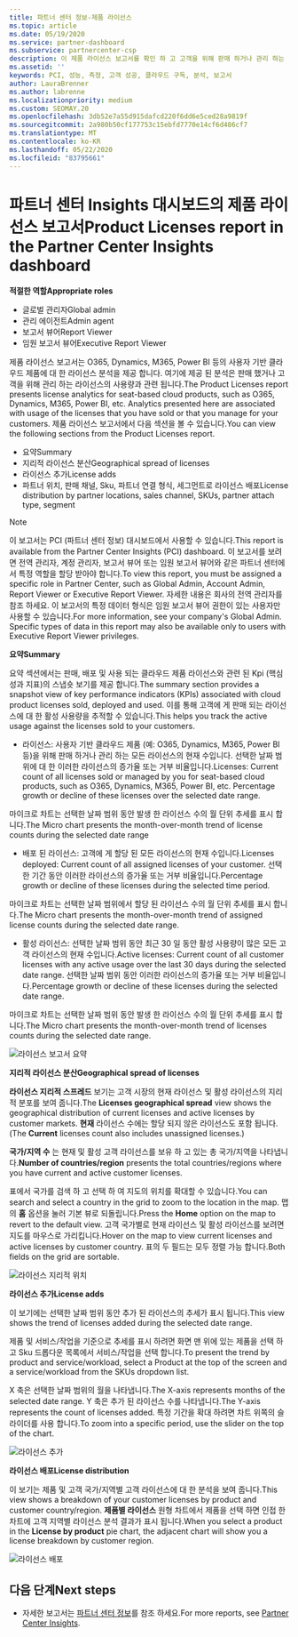 ```yaml
---
title: 파트너 센터 정보-제품 라이선스
ms.topic: article
ms.date: 05/19/2020
ms.service: partner-dashboard
ms.subservice: partnercenter-csp
description: 이 제품 라이선스 보고서를 확인 하 고 고객을 위해 판매 하거나 관리 하는 사용이 허가 된 (또는 사용자 기반) 클라우드 제품을 사용 하 여 개선 하는 방법에 대해 알아보세요.
ms.assetid: ''
keywords: PCI, 성능, 측정, 고객 성공, 클라우드 구독, 분석, 보고서
author: LauraBrenner
ms.author: labrenne
ms.localizationpriority: medium
ms.custom: SEOMAY.20
ms.openlocfilehash: 3db52e7a55d915dafcd220f6dd6e5ced28a9819f
ms.sourcegitcommit: 2a980b50cf177753c15ebfd7770e14cf6d486cf7
ms.translationtype: MT
ms.contentlocale: ko-KR
ms.lasthandoff: 05/22/2020
ms.locfileid: "83795661"
---
```

# <a name="product-licenses-report-in-the-partner-center-insights-dashboard"></a><span data-ttu-id="85723-104">파트너 센터 Insights 대시보드의 제품 라이선스 보고서</span><span class="sxs-lookup"><span data-stu-id="85723-104">Product Licenses report in the Partner Center Insights dashboard</span></span>

<span data-ttu-id="85723-105">**적절한 역할**</span><span class="sxs-lookup"><span data-stu-id="85723-105">**Appropriate roles**</span></span>
- <span data-ttu-id="85723-106">글로벌 관리자</span><span class="sxs-lookup"><span data-stu-id="85723-106">Global admin</span></span>
- <span data-ttu-id="85723-107">관리 에이전트</span><span class="sxs-lookup"><span data-stu-id="85723-107">Admin agent</span></span>
- <span data-ttu-id="85723-108">보고서 뷰어</span><span class="sxs-lookup"><span data-stu-id="85723-108">Report Viewer</span></span>
- <span data-ttu-id="85723-109">임원 보고서 뷰어</span><span class="sxs-lookup"><span data-stu-id="85723-109">Executive Report Viewer</span></span>

<span data-ttu-id="85723-110">제품 라이선스 보고서는 O365, Dynamics, M365, Power BI 등의 사용자 기반 클라우드 제품에 대 한 라이선스 분석을 제공 합니다. 여기에 제공 된 분석은 판매 했거나 고객을 위해 관리 하는 라이선스의 사용량과 관련 됩니다.</span><span class="sxs-lookup"><span data-stu-id="85723-110">The Product Licenses report presents license analytics for seat-based cloud products, such as O365, Dynamics, M365, Power BI, etc. Analytics presented here are associated with usage of the licenses that you have sold or that you manage for your customers.</span></span> <span data-ttu-id="85723-111">제품 라이선스 보고서에서 다음 섹션을 볼 수 있습니다.</span><span class="sxs-lookup"><span data-stu-id="85723-111">You can view the following sections from the Product Licenses report.</span></span>

- <span data-ttu-id="85723-112">요약</span><span class="sxs-lookup"><span data-stu-id="85723-112">Summary</span></span>
- <span data-ttu-id="85723-113">지리적 라이선스 분산</span><span class="sxs-lookup"><span data-stu-id="85723-113">Geographical spread of licenses</span></span>
- <span data-ttu-id="85723-114">라이선스 추가</span><span class="sxs-lookup"><span data-stu-id="85723-114">License adds</span></span>
- <span data-ttu-id="85723-115">파트너 위치, 판매 채널, Sku, 파트너 연결 형식, 세그먼트로 라이선스 배포</span><span class="sxs-lookup"><span data-stu-id="85723-115">License distribution by partner locations, sales channel, SKUs, partner attach type, segment</span></span>

 > [!NOTE]
 > <span data-ttu-id="85723-116">이 보고서는 PCI (파트너 센터 정보) 대시보드에서 사용할 수 있습니다.</span><span class="sxs-lookup"><span data-stu-id="85723-116">This report is available from the Partner Center Insights (PCI) dashboard.</span></span> <span data-ttu-id="85723-117">이 보고서를 보려면 전역 관리자, 계정 관리자, 보고서 뷰어 또는 임원 보고서 뷰어와 같은 파트너 센터에서 특정 역할을 할당 받아야 합니다.</span><span class="sxs-lookup"><span data-stu-id="85723-117">To view this report, you must be assigned a specific role in Partner Center, such as Global Admin, Account Admin, Report Viewer or Executive Report Viewer.</span></span> <span data-ttu-id="85723-118">자세한 내용은 회사의 전역 관리자를 참조 하세요. 이 보고서의 특정 데이터 형식은 임원 보고서 뷰어 권한이 있는 사용자만 사용할 수 있습니다.</span><span class="sxs-lookup"><span data-stu-id="85723-118">For more information, see your company's Global Admin. Specific types of data in this report may also be available only to users with Executive Report Viewer privileges.</span></span>

<span data-ttu-id="85723-119">**요약**</span><span class="sxs-lookup"><span data-stu-id="85723-119">**Summary**</span></span>

<span data-ttu-id="85723-120">요약 섹션에서는 판매, 배포 및 사용 되는 클라우드 제품 라이선스와 관련 된 Kpi (핵심 성과 지표)의 스냅숏 보기를 제공 합니다.</span><span class="sxs-lookup"><span data-stu-id="85723-120">The summary section provides a snapshot view of key performance indicators (KPIs) associated with cloud product licenses sold, deployed and used.</span></span> <span data-ttu-id="85723-121">이를 통해 고객에 게 판매 되는 라이선스에 대 한 활성 사용량을 추적할 수 있습니다.</span><span class="sxs-lookup"><span data-stu-id="85723-121">This helps you track the active usage against the licenses sold to your customers.</span></span>

- <span data-ttu-id="85723-122">라이선스: 사용자 기반 클라우드 제품 (예: O365, Dynamics, M365, Power BI 등)을 위해 판매 하거나 관리 하는 모든 라이선스의 현재 수입니다. 선택한 날짜 범위에 대 한 이러한 라이선스의 증가율 또는 거부 비율입니다.</span><span class="sxs-lookup"><span data-stu-id="85723-122">Licenses: Current count of all licenses sold or managed by you for seat-based cloud products, such as O365, Dynamics, M365, Power BI, etc. Percentage growth or decline of these licenses over the selected date range.</span></span>

<span data-ttu-id="85723-123">마이크로 차트는 선택한 날짜 범위 동안 발생 한 라이선스 수의 월 단위 추세를 표시 합니다.</span><span class="sxs-lookup"><span data-stu-id="85723-123">The Micro chart presents the month-over-month trend of license counts during the selected date range</span></span>

- <span data-ttu-id="85723-124">배포 된 라이선스: 고객에 게 할당 된 모든 라이선스의 현재 수입니다.</span><span class="sxs-lookup"><span data-stu-id="85723-124">Licenses deployed: Current count of all assigned licenses of your customer.</span></span>
<span data-ttu-id="85723-125">선택한 기간 동안 이러한 라이선스의 증가율 또는 거부 비율입니다.</span><span class="sxs-lookup"><span data-stu-id="85723-125">Percentage growth or decline of these licenses during the selected time period.</span></span>

<span data-ttu-id="85723-126">마이크로 차트는 선택한 날짜 범위에서 할당 된 라이선스 수의 월 단위 추세를 표시 합니다.</span><span class="sxs-lookup"><span data-stu-id="85723-126">The Micro chart presents the month-over-month trend of assigned license counts during the selected date range.</span></span>

- <span data-ttu-id="85723-127">활성 라이선스: 선택한 날짜 범위 동안 최근 30 일 동안 활성 사용량이 많은 모든 고객 라이선스의 현재 수입니다.</span><span class="sxs-lookup"><span data-stu-id="85723-127">Active licenses: Current count of all customer licenses with any active usage over the last 30 days during the selected date range.</span></span>
<span data-ttu-id="85723-128">선택한 날짜 범위 동안 이러한 라이선스의 증가율 또는 거부 비율입니다.</span><span class="sxs-lookup"><span data-stu-id="85723-128">Percentage growth or decline of these licenses during the selected date range.</span></span>

<span data-ttu-id="85723-129">마이크로 차트는 선택한 날짜 범위 동안 발생 한 라이선스 수의 월 단위 추세를 표시 합니다.</span><span class="sxs-lookup"><span data-stu-id="85723-129">The Micro chart presents the month-over-month trend of licenses counts during the selected date range.</span></span>

![라이선스 보고서 요약](images/pci/pci_licenses_report_summary_1.png)

<span data-ttu-id="85723-131">**지리적 라이선스 분산**</span><span class="sxs-lookup"><span data-stu-id="85723-131">**Geographical spread of licenses**</span></span>

<span data-ttu-id="85723-132">**라이선스 지리적 스프레드** 보기는 고객 시장의 현재 라이선스 및 활성 라이선스의 지리적 분포를 보여 줍니다.</span><span class="sxs-lookup"><span data-stu-id="85723-132">The **Licenses geographical spread** view shows the geographical distribution of current licenses and active licenses by customer markets.</span></span> <span data-ttu-id="85723-133">**현재** 라이선스 수에는 할당 되지 않은 라이선스도 포함 됩니다.</span><span class="sxs-lookup"><span data-stu-id="85723-133">(The **Current** licenses count also includes unassigned licenses.)</span></span>

<span data-ttu-id="85723-134">**국가/지역 수** 는 현재 및 활성 고객 라이선스를 보유 하 고 있는 총 국가/지역을 나타냅니다.</span><span class="sxs-lookup"><span data-stu-id="85723-134">**Number of countries/region** presents the total countries/regions where you have current and active customer licenses.</span></span>

<span data-ttu-id="85723-135">표에서 국가를 검색 하 고 선택 하 여 지도의 위치를 확대할 수 있습니다.</span><span class="sxs-lookup"><span data-stu-id="85723-135">You can search and select a country in the grid to zoom to the location in the map.</span></span> <span data-ttu-id="85723-136">맵의 **홈** 옵션을 눌러 기본 뷰로 되돌립니다.</span><span class="sxs-lookup"><span data-stu-id="85723-136">Press the **Home** option on the map to revert to the default view.</span></span> <span data-ttu-id="85723-137">고객 국가별로 현재 라이선스 및 활성 라이선스를 보려면 지도를 마우스로 가리킵니다.</span><span class="sxs-lookup"><span data-stu-id="85723-137">Hover on the map to view current licenses and active licenses by customer country.</span></span> <span data-ttu-id="85723-138">표의 두 필드는 모두 정렬 가능 합니다.</span><span class="sxs-lookup"><span data-stu-id="85723-138">Both fields on the grid are sortable.</span></span>

![라이선스 지리적 위치](images/pci/pci_licenses_report_geo_spread_2.png)

<span data-ttu-id="85723-140">**라이선스 추가**</span><span class="sxs-lookup"><span data-stu-id="85723-140">**License adds**</span></span>

<span data-ttu-id="85723-141">이 보기에는 선택한 날짜 범위 동안 추가 된 라이선스의 추세가 표시 됩니다.</span><span class="sxs-lookup"><span data-stu-id="85723-141">This view shows the trend of licenses added during the selected date range.</span></span> 

<span data-ttu-id="85723-142">제품 및 서비스/작업을 기준으로 추세를 표시 하려면 화면 맨 위에 있는 제품을 선택 하 고 Sku 드롭다운 목록에서 서비스/작업을 선택 합니다.</span><span class="sxs-lookup"><span data-stu-id="85723-142">To present the trend by product and service/workload, select a Product at the top of the screen and a service/workload from the SKUs dropdown list.</span></span>

<span data-ttu-id="85723-143">X 축은 선택한 날짜 범위의 월을 나타냅니다.</span><span class="sxs-lookup"><span data-stu-id="85723-143">The X-axis represents months of the selected date range.</span></span> <span data-ttu-id="85723-144">Y 축은 추가 된 라이선스 수를 나타냅니다.</span><span class="sxs-lookup"><span data-stu-id="85723-144">The Y-axis represents the count of licenses added.</span></span> <span data-ttu-id="85723-145">특정 기간을 확대 하려면 차트 위쪽의 슬라이더를 사용 합니다.</span><span class="sxs-lookup"><span data-stu-id="85723-145">To zoom into a specific period, use the slider on the top of the chart.</span></span>

![라이선스 추가](images/pci/pci_licenses_report_license_adds_3.png)

<span data-ttu-id="85723-147">**라이선스 배포**</span><span class="sxs-lookup"><span data-stu-id="85723-147">**License distribution**</span></span>

<span data-ttu-id="85723-148">이 보기는 제품 및 고객 국가/지역별 고객 라이선스에 대 한 분석을 보여 줍니다.</span><span class="sxs-lookup"><span data-stu-id="85723-148">This view shows a breakdown of your customer licenses by product and customer country/region.</span></span> <span data-ttu-id="85723-149">**제품별 라이선스** 원형 차트에서 제품을 선택 하면 인접 한 차트에 고객 지역별 라이선스 분석 결과가 표시 됩니다.</span><span class="sxs-lookup"><span data-stu-id="85723-149">When you select a product in the **License by product** pie chart, the adjacent chart will show you a license breakdown by customer region.</span></span>

![라이선스 배포](images/pci/pci_licenses_report_license_distrib_4.png)

## <a name="next-steps"></a><span data-ttu-id="85723-151">다음 단계</span><span class="sxs-lookup"><span data-stu-id="85723-151">Next steps</span></span>

- <span data-ttu-id="85723-152">자세한 보고서는 [파트너 센터 정보](partner-center-insights.md)를 참조 하세요.</span><span class="sxs-lookup"><span data-stu-id="85723-152">For more reports, see [Partner Center Insights](partner-center-insights.md).</span></span>
